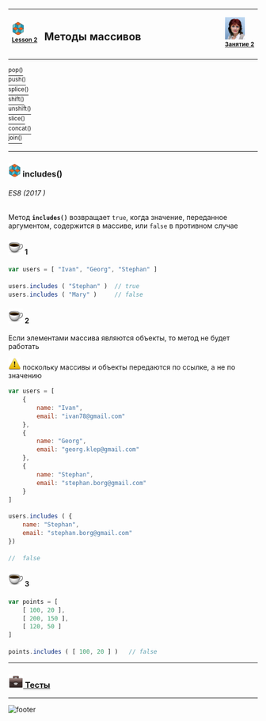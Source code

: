 [footer]: https://github.com/garevna/js-course/raw/master/images/a-level-ico.png?raw=true
[me]: https://raw.githubusercontent.com/garevna/a-level-js-lessons/master/ico/myPhoto-40.png "Ⓒ Irina Fylyppova ( garevna ) 2019"
[ico20]: https://raw.githubusercontent.com/garevna/a-level-js-lessons/master/ico/a-level-20.png
[ico25]: https://raw.githubusercontent.com/garevna/a-level-js-lessons/master/ico/a-level-25.png
[hw-30]: https://raw.githubusercontent.com/garevna/a-level-js-lessons/master/ico/briefcase-30.png
[cap-30]: https://raw.githubusercontent.com/garevna/a-level-js-lessons/master/ico/coffee-30.png
[warn-25]: https://raw.githubusercontent.com/garevna/a-level-js-lessons/master/ico/warning-25.png
[link-25]: https://raw.githubusercontent.com/garevna/a-level-js-lessons/master/ico/link-25.png
[err-20]: https://raw.githubusercontent.com/garevna/a-level-js-lessons/master/ico/no_entry-20.png
[err-25]: https://raw.githubusercontent.com/garevna/a-level-js-lessons/master/ico/no_entry-25.png
[err-30]: https://raw.githubusercontent.com/garevna/a-level-js-lessons/master/ico/no_entry-30.png

<table><tr><td width="50">

![ico25] <br/><sup>[**Lesson&nbsp;2**](../lessons/lesson-02.md)</sup>
  </td>
  <td width="800"><h2>Методы массивов</h2></td>
  <td>

  ![me] <br/><sup>[**Занятие&nbsp;2**](../lessons/lesson-02.md)</sup></td>
</tr></table>

[<sup>pop()</sup>](Array-methods-pop.md)<br>
[<sup>push()</sup>](Array-methods-push.md)<br>
[<sup>splice()</sup>](Array-methods-splice.md)<br>
[<sup>shift()</sup>](Array-methods-shift.md)<br>
[<sup>unshift()</sup>](Array-methods-unshift.md)<br>
[<sup>slice()</sup>](Array-methods-slice.md)<br>
[<sup>concat()</sup>](Array-methods-concat.md)<br>
[<sup>join()</sup>](Array-methods-join.md)

______________________________________________________________________________

### ![ico25] includes()

###### ES8 (2017 )

Метод **`includes()`** возвращает `true`, когда значение, переданное аргументом, содержится в массиве, или `false` в противном случае

#### ![cap-30] 1

```javascript
var users = [ "Ivan", "Georg", "Stephan" ]

users.includes ( "Stephan" )  // true
users.includes ( "Mary" )     // false
```

#### ![cap-30] 2

Если элементами массива являются объекты, то метод не будет работать

![warn-25] поскольку массивы и объекты передаются по ссылке, а не по значению

```javascript
var users = [
    {
        name: "Ivan",
        email: "ivan78@gmail.com"
    },
    {
        name: "Georg",
        email: "georg.klep@gmail.com"
    },
    {
        name: "Stephan",
        email: "stephan.borg@gmail.com"
    }
]

users.includes ( {
    name: "Stephan",
    email: "stephan.borg@gmail.com"
})

//  false
```

#### ![cap-30] 3

```javascript
var points = [
    [ 100, 20 ],
    [ 200, 150 ],
    [ 120, 50 ]
]

points.includes ( [ 100, 20 ] )   // false
```

______________________________________________________________________________________________

### [![hw-30] Тесты](https://garevna.github.io/js-quiz/#arrayMethods)

_________________________________________________________________________

![footer]

